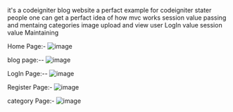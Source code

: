 it's a codeigniter blog website a perfact example for  codeigniter stater people 
one can get a perfact idea of how mvc works
session value passing and mentaing categories image upload and view
user LogIn value session value Maintaining

Home Page:-
![image](https://user-images.githubusercontent.com/8538903/37752818-d1383382-2dbf-11e8-9c14-08392ce8efea.png)


blog page:--
![image](https://user-images.githubusercontent.com/8538903/37752088-1155188a-2dbc-11e8-937a-337017fe46b2.png)

LogIn Page:--
![image](https://user-images.githubusercontent.com/8538903/37752704-591983b0-2dbf-11e8-9b99-8c347975d9f3.png)


Register  Page:-
![image](https://user-images.githubusercontent.com/8538903/37752516-86c44f80-2dbe-11e8-987f-fc3215000351.png)

category Page:-
![image](https://user-images.githubusercontent.com/8538903/37752715-67edfa42-2dbf-11e8-83ac-8502fbaea890.png)
